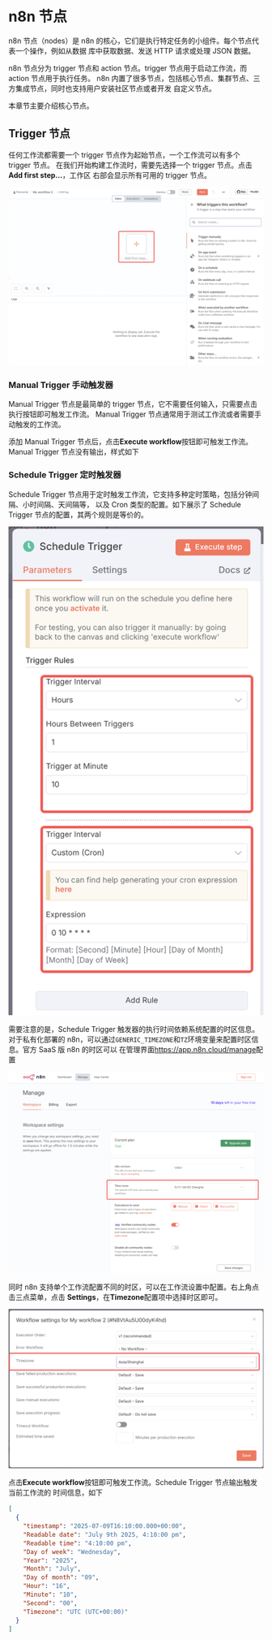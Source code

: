 # n8n 节点

n8n 节点（nodes）是 n8n 的核心，它们是执行特定任务的小组件。每个节点代表一个操作，例如从数据
库中获取数据、发送 HTTP 请求或处理 JSON 数据。

n8n 节点分为 trigger 节点和 action 节点。trigger 节点用于启动工作流，而 action 节点用于执行任务。
n8n 内置了很多节点，包括核心节点、集群节点、三方集成节点，同时也支持用户安装社区节点或者开发
自定义节点。

本章节主要介绍核心节点。

## Trigger 节点

任何工作流都需要一个 trigger 节点作为起始节点，一个工作流可以有多个 trigger 节点。
在我们开始构建工作流时，需要先选择一个 trigger 节点。点击**Add first step...**，工作区
右部会显示所有可用的 trigger 节点。

![n8n add trigger](images/n8n_add_trigger.png)

### Manual Trigger 手动触发器

Manual Trigger 节点是最简单的 trigger 节点，它不需要任何输入，只需要点击执行按钮即可触发工作流。
Manual Trigger 节点通常用于测试工作流或者需要手动触发的工作流。

添加 Manual Trigger 节点后，点击**Execute workflow**按钮即可触发工作流。Manual Trigger
节点没有输出，样式如下

<n8n-workflow src='../workflows/c03/node_manual_trigger.json'/>

### Schedule Trigger 定时触发器

Schedule Trigger 节点用于定时触发工作流，它支持多种定时策略，包括分钟间隔、小时间隔、天间隔等，
以及 Cron 类型的配置。如下展示了 Schedule Trigger 节点的配置，其两个规则是等价的。

![n8n schedule trigger config](images/n8n_schedule_trigger_config.png)

需要注意的是，Schedule Trigger 触发器的执行时间依赖系统配置的时区信息。对于私有化部署的
n8n，可以通过`GENERIC_TIMEZONE`和`TZ`环境变量来配置时区信息。官方 SaaS 版 n8n 的时区可以
在管理界面<https://app.n8n.cloud/manage>配置

![n8n cloud config tz](images/n8n_cloud_config_tz.png)

同时 n8n 支持单个工作流配置不同的时区，可以在工作流设置中配置。右上角点击三点菜单，点击
**Settings**，在**Timezone**配置项中选择时区即可。

![n8n workflow config tz](images/n8n_workflow_config_tz.png)

点击**Execute workflow**按钮即可触发工作流。Schedule Trigger 节点输出触发当前工作流的
时间信息，如下

```json
[
  {
    "timestamp": "2025-07-09T16:10:00.000+00:00",
    "Readable date": "July 9th 2025, 4:10:00 pm",
    "Readable time": "4:10:00 pm",
    "Day of week": "Wednesday",
    "Year": "2025",
    "Month": "July",
    "Day of month": "09",
    "Hour": "16",
    "Minute": "10",
    "Second": "00",
    "Timezone": "UTC (UTC+00:00)"
  }
]
```

<n8n-workflow src='../workflows/c03/node_schedule_trigger.json'/>
